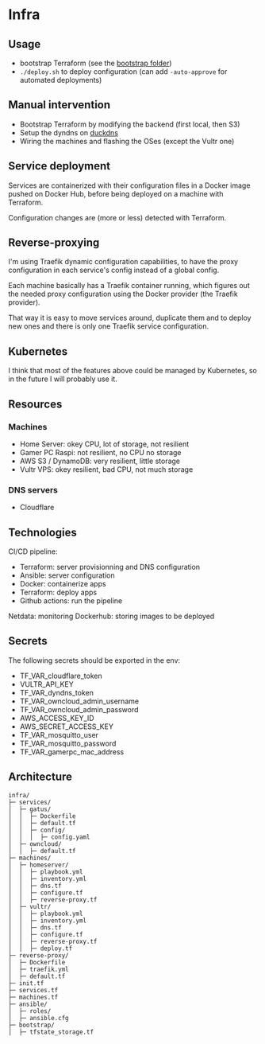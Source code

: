# Infra

## Usage

- bootstrap Terraform (see the [bootstrap folder](./bootstrap/))
- `./deploy.sh` to deploy configuration (can add `-auto-approve` for automated deployments)

## Manual intervention

- Bootstrap Terraform by modifying the backend (first local, then S3)
- Setup the dyndns on [duckdns](duckdns.org)
- Wiring the machines and flashing the OSes (except the Vultr one)

## Service deployment

Services are containerized with their configuration files in a Docker image
pushed on Docker Hub, before being deployed on a machine with Terraform.

Configuration changes are (more or less) detected with Terraform.

## Reverse-proxying

I'm using Traefik dynamic configuration capabilities, to have the proxy
configuration in each service's config instead of a global config.

Each machine basically has a Traefik container running, which figures out the
needed proxy configuration using the Docker provider (the Traefik provider).

That way it is easy to move services around, duplicate them and to deploy new
ones and there is only one Traefik service configuration.

## Kubernetes

I think that most of the features above could be managed by Kubernetes,
so in the future I will probably use it.

## Resources

### Machines

- Home Server: okey CPU, lot of storage, not resilient
- Gamer PC Raspi: not resilient, no CPU no storage
- AWS S3 / DynamoDB: very resilient, little storage
- Vultr VPS: okey resilient, bad CPU, not much storage

### DNS servers

- Cloudflare

## Technologies

CI/CD pipeline:

- Terraform: server provisionning and DNS configuration
- Ansible: server configuration
- Docker: containerize apps
- Terraform: deploy apps
- Github actions: run the pipeline

Netdata: monitoring
Dockerhub: storing images to be deployed

## Secrets

The following secrets should be exported in the env:

- TF_VAR_cloudflare_token
- VULTR_API_KEY
- TF_VAR_dyndns_token
- TF_VAR_owncloud_admin_username
- TF_VAR_owncloud_admin_password
- AWS_ACCESS_KEY_ID
- AWS_SECRET_ACCESS_KEY
- TF_VAR_mosquitto_user
- TF_VAR_mosquitto_password
- TF_VAR_gamerpc_mac_address

## Architecture

    infra/
    ├─ services/
    │  ├─ gatus/
    │  │  ├─ Dockerfile
    │  │  ├─ default.tf
    │  │  ├─ config/
    │  │  │  ├─ config.yaml
    │  ├─ owncloud/
    │  │  ├─ default.tf
    ├─ machines/
    │  ├─ homeserver/
    │  │  ├─ playbook.yml
    │  │  ├─ inventory.yml
    │  │  ├─ dns.tf
    │  │  ├─ configure.tf
    │  │  ├─ reverse-proxy.tf
    │  ├─ vultr/
    │  │  ├─ playbook.yml
    │  │  ├─ inventory.yml
    │  │  ├─ dns.tf
    │  │  ├─ configure.tf
    │  │  ├─ reverse-proxy.tf
    │  │  ├─ deploy.tf
    ├─ reverse-proxy/
    │  ├─ Dockerfile
    │  ├─ traefik.yml
    │  ├─ default.tf
    ├─ init.tf
    ├─ services.tf
    ├─ machines.tf
    ├─ ansible/
    │  ├─ roles/
    │  ├─ ansible.cfg
    ├─ bootstrap/
    │  ├─ tfstate_storage.tf
